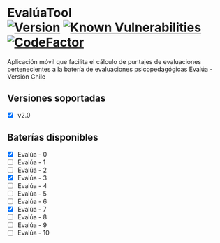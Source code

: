 # EvalúaTool </br> [![Version](https://img.shields.io/badge/version-0.3--alpha-orange)](https://img.shields.io/badge/version-0.3--alpha-orange) [![Known Vulnerabilities](https://snyk.io/test/github/figonzal1/EvaluaTool/badge.svg?targetFile=app/build.gradle)](https://snyk.io/test/github/figonzal1/EvaluaTool?targetFile=app/build.gradle) [![CodeFactor](https://www.codefactor.io/repository/github/figonzal1/evaluatool/badge)](https://www.codefactor.io/repository/github/figonzal1/evaluatool)
Aplicación móvil que facilita el cálculo de puntajes de evaluaciones pertenecientes a la batería de evaluaciones psicopedagógicas Evalúa - Versión Chile
## Versiones soportadas
- [x] v2.0

## Baterías disponibles
- [x] Evalúa - 0
- [ ] Evalúa - 1
- [ ] Evalúa - 2
- [x] Evalúa - 3
- [ ] Evalúa - 4
- [ ] Evalúa - 5
- [ ] Evalúa - 6
- [x] Evalúa - 7
- [ ] Evalúa - 8
- [ ] Evalúa - 9
- [ ] Evalúa - 10
